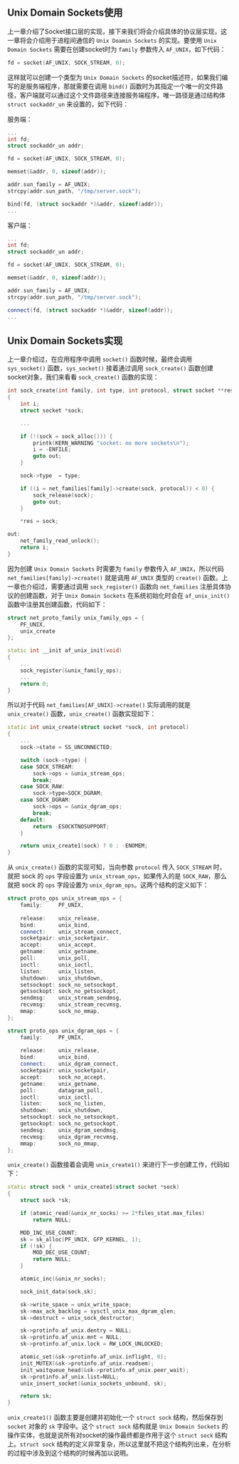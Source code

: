 ## Unix Domain Sockets使用
上一章介绍了Socket接口层的实现，接下来我们将会介绍具体的协议层实现，这一章将会介绍用于进程间通信的 `Unix Doamin Sockets` 的实现。要使用 `Unix Domain Sockets` 需要在创建socket时为 `family` 参数传入 `AF_UNIX`，如下代码：
```cpp
fd = socket(AF_UNIX, SOCK_STREAM, 0);
```
这样就可以创建一个类型为 `Unix Domain Sockets` 的socket描述符，如果我们编写的是服务端程序，那就需要在调用 `bind()` 函数时为其指定一个唯一的文件路径，客户端就可以通过这个文件路径来连接服务端程序。唯一路径是通过结构体 `struct sockaddr_un` 来设置的，如下代码：

服务端：
```cpp
...
int fd;
struct sockaddr_un addr;

fd = socket(AF_UNIX, SOCK_STREAM, 0);

memset(&addr, 0, sizeof(addr));

addr.sun_family = AF_UNIX;
strcpy(addr.sun_path, "/tmp/server.sock");

bind(fd, (struct sockaddr *)&addr, sizeof(addr));
...
```
客户端：
```cpp
...
int fd;
struct sockaddr_un addr;

fd = socket(AF_UNIX, SOCK_STREAM, 0);

memset(&addr, 0, sizeof(addr));

addr.sun_family = AF_UNIX;
strcpy(addr.sun_path, "/tmp/server.sock");

connect(fd, (struct sockaddr *)&addr, sizeof(addr));
...
```

## Unix Domain Sockets实现
上一章介绍过，在应用程序中调用 `socket()` 函数时候，最终会调用 `sys_socket()` 函数，`sys_socket()` 接着通过调用 `sock_create()` 函数创建socket对象，我们来看看 `sock_create()` 函数的实现：
```cpp
int sock_create(int family, int type, int protocol, struct socket **res)
{
    int i;
    struct socket *sock;

    ...

    if (!(sock = sock_alloc())) {
        printk(KERN_WARNING "socket: no more sockets\n");
        i = -ENFILE;
        goto out;
    }

    sock->type  = type;

    if ((i = net_families[family]->create(sock, protocol)) < 0) {
        sock_release(sock);
        goto out;
    }

    *res = sock;

out:
    net_family_read_unlock();
    return i;
}
```
因为创建 `Unix Domain Sockets` 时需要为 `family` 参数传入 `AF_UNIX`，所以代码 `net_families[family]->create()` 就是调用 `AF_UNIX` 类型的 `create()` 函数。上一章也介绍过，需要通过调用 `sock_register()` 函数向 `net_families` 注册具体协议的创建函数，对于 `Unix Domain Sockets` 在系统初始化时会在 `af_unix_init()` 函数中注册其创建函数，代码如下：
```cpp
struct net_proto_family unix_family_ops = {
    PF_UNIX,
    unix_create
};

static int __init af_unix_init(void)
{
    ...
    sock_register(&unix_family_ops);
    ...
    return 0;
}
```
所以对于代码 `net_families[AF_UNIX]->create()` 实际调用的就是 `unix_create()` 函数，`unix_create()` 函数实现如下：
```cpp
static int unix_create(struct socket *sock, int protocol)
{
    ...
    sock->state = SS_UNCONNECTED;

    switch (sock->type) {
    case SOCK_STREAM:
        sock->ops = &unix_stream_ops;
        break;
    case SOCK_RAW:
        sock->type=SOCK_DGRAM;
    case SOCK_DGRAM:
        sock->ops = &unix_dgram_ops;
        break;
    default:
        return -ESOCKTNOSUPPORT;
    }

    return unix_create1(sock) ? 0 : -ENOMEM;
}
```
从 `unix_create()` 函数的实现可知，当向参数 `protocol` 传入 `SOCK_STREAM` 时，就把 sock 的 `ops` 字段设置为 `unix_stream_ops`，如果传入的是 `SOCK_RAW`，那么就把 sock 的 `ops` 字段设置为 `unix_dgram_ops`。这两个结构的定义如下：
```cpp
struct proto_ops unix_stream_ops = {
    family:     PF_UNIX,
    
    release:    unix_release,
    bind:       unix_bind,
    connect:    unix_stream_connect,
    socketpair: unix_socketpair,
    accept:     unix_accept,
    getname:    unix_getname,
    poll:       unix_poll,
    ioctl:      unix_ioctl,
    listen:     unix_listen,
    shutdown:   unix_shutdown,
    setsockopt: sock_no_setsockopt,
    getsockopt: sock_no_getsockopt,
    sendmsg:    unix_stream_sendmsg,
    recvmsg:    unix_stream_recvmsg,
    mmap:       sock_no_mmap,
};

struct proto_ops unix_dgram_ops = {
    family:     PF_UNIX,
    
    release:    unix_release,
    bind:       unix_bind,
    connect:    unix_dgram_connect,
    socketpair: unix_socketpair,
    accept:     sock_no_accept,
    getname:    unix_getname,
    poll:       datagram_poll,
    ioctl:      unix_ioctl,
    listen:     sock_no_listen,
    shutdown:   unix_shutdown,
    setsockopt: sock_no_setsockopt,
    getsockopt: sock_no_getsockopt,
    sendmsg:    unix_dgram_sendmsg,
    recvmsg:    unix_dgram_recvmsg,
    mmap:       sock_no_mmap,
};
```
`unix_create()` 函数接着会调用 `unix_create1()` 来进行下一步创建工作，代码如下：
```cpp
static struct sock * unix_create1(struct socket *sock)
{
    struct sock *sk;

    if (atomic_read(&unix_nr_socks) >= 2*files_stat.max_files)
        return NULL;

    MOD_INC_USE_COUNT;
    sk = sk_alloc(PF_UNIX, GFP_KERNEL, 1);
    if (!sk) {
        MOD_DEC_USE_COUNT;
        return NULL;
    }

    atomic_inc(&unix_nr_socks);

    sock_init_data(sock,sk);

    sk->write_space = unix_write_space;
    sk->max_ack_backlog = sysctl_unix_max_dgram_qlen;
    sk->destruct = unix_sock_destructor;

    sk->protinfo.af_unix.dentry = NULL;
    sk->protinfo.af_unix.mnt = NULL;
    sk->protinfo.af_unix.lock = RW_LOCK_UNLOCKED;

    atomic_set(&sk->protinfo.af_unix.inflight, 0);
    init_MUTEX(&sk->protinfo.af_unix.readsem);
    init_waitqueue_head(&sk->protinfo.af_unix.peer_wait);
    sk->protinfo.af_unix.list=NULL;
    unix_insert_socket(&unix_sockets_unbound, sk);

    return sk;
}
```
`unix_create1()` 函数主要是创建并初始化一个 `struct sock` 结构，然后保存到 `socket` 对象的 `sk` 字段中。这个 `struct sock` 结构就是 `Unix Domain Sockets` 的操作实体，也就是说所有对socket的操作最终都是作用于这个 `struct sock` 结构上。`struct sock` 结构的定义非常复杂，所以这里就不把这个结构列出来，在分析的过程中涉及到这个结构的时候再加以说明。


